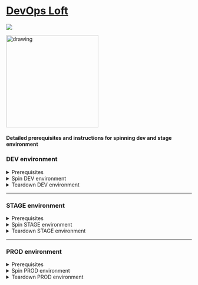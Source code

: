 # <a href="http://www.devopsloft.io">DevOps Loft</a>

![](https://github.com/devopsloft/devopsloft/workflows/CI/badge.svg)

<img src="http://www.devopsloft.io/logo.png" alt="drawing" width="250" hight="250"/>

#### Detailed prerequisites and instructions for spinning dev and stage environment

### DEV environment

<details>
  <summary>Prerequisites</summary>
    Install Docker (version 19.03.xx or higher)</br>
    Install Docker Compose (version 1.25.5 or higher)
    <ul>
    <li>
      <details>
        <summary>Windows 64bit or higher</summary>
        <p>Docker Desktop for Windows - <a href='https://docs.docker.com/docker-for-windows/install/'>link</a></p>
      </details>
    </li>
    <li>
      <details>
        <summary>Windows 32bit or lower</summary>
        <p>Docker Toolbox for Windows - <a href='https://docs.docker.com/toolbox/toolbox_install_windows/'>link</a></P>
      </details>
    </li>
    <li>
      <details>
        <summary>Linux distros</summary>
        <ul>
          <li>Docker Engine - follow instructions by your distro <a href='https://docs.docker.com/engine/install/'>here</a></li>
          <li>Docker Compose - follow instructions by your distro <a href='https://docs.docker.com/compose/install/'>here</a></li>
        </ul>    
      </details>
    </li>
    </ul>
    Create an envfile '.env.dev' from the template '.env.dev.template'
</details>

<details>
  <summary>Spin DEV environment</summary>
  <ul>
  <li><details style="margin-left: 1em">
  <summary>Windows</summary>
  Execute the following commands <b>(run it from Git-Bash or similar and not from Command Prompt)</b>:

	

1. `openssl req -x509 -newkey rsa:4096 -nodes -out web_s2i/cert.pem -keyout web_s2i/key.pem -days 365 -subj "/C=IL/ST=Gush-Dan/L=Tel-Aviv/O=DevOps Loft/OU=''/CN=''"` **(this is one very long command line)**
2. Start docker on your machine (if it doesn't running already; way to start is based on your installation)
3. `docker build -t devopsloft/spinner .` **(don't forget the dot at the end)**
4. `docker-compose build` 
5. `docker run --rm -d -v //var/run/docker.sock:/var/run/docker.sock devopsloft/spinner:latest` 
6. Browse: `http://localhost:5000/` 

  </details></li>

  <li><details style="margin-left: 1em">
  <summary>Linux</summary>
  Execute the following commands:

1. `source .env.dev` 
2. `openssl req -x509 -newkey rsa:4096 -nodes -out web_s2i/cert.pem -keyout web_s2i/key.pem -days 365 -subj "/C=IL/ST=Gush-Dan/L=Tel-Aviv/O=DevOps Loft/OU=''/CN=''"` 
3. `docker build --build-arg ENVIRONMENT=$ENVIRONMENT -t ${NAMESPACE}/spinner .` 
4. `docker-compose --env-file .env.$ENVIRONMENT build` 
5. `docker run --rm -v /var/run/docker.sock:/var/run/docker.sock ${NAMESPACE}/spinner:latest` 
6. Browse: `http://localhost:5000/` 

  </details></li>
  </ul>
</details>

<details>
  <summary>Teardown DEV environment</summary>
Execute the following commands:
<ul>
<li><details>
  <summary>Windows</summary>

1. `docker run --rm -d -v //var/run/docker.sock:/var/run/docker.sock ${NAMESPACE}/spinner:latest ./spin-docker.py --action destroy` 
2. `docker image prune -af` 

</details></li>

<li><details>
  <summary>Linux</summary>

1. `docker run --rm -d -v /var/run/docker.sock:/var/run/docker.sock ${NAMESPACE}/spinner:latest ./spin-docker.py --action destroy` 
2. `docker image prune -af` 

</details></li>
</ul>
</details>

---

### STAGE environment

<details>
  <summary>Prerequisites</summary>
  <ul>
    <li>Dockerhub account</li>
    <li>AWS account</li>
    <li><a href='https://docs.aws.amazon.com/cli/latest/userguide/cli-configure-files.html'>AWS ~/.aws or %UserProfile%\.aws folder</a></li>
    <li>keypair</li>
    <li>subnet ID</li>
    <li>Security Group with inbound ports for SSH (22), HTTP (80), HTTPS (443), and 8200</li>
    <li>AWS S3 Bucket</li>
    <li>Create an envfile '.env.stage' from the template '.env.stage.template'</li>
  </ul>
</details>

<details>
  <summary>Spin STAGE environment</summary>

Execute the following:

1. `source .env.stage` 
2. `docker build --build-arg ENVIRONMENT=$ENVIRONMENT -t ${NAMESPACE}/spinner .` 
3. `docker-compose --env-file .env.$ENVIRONMENT build` 
4. `docker-compose --env-file .env.$ENVIRONMENT push` 
5. `docker run --rm -v $HOME/.aws:/root/.aws -v /var/run/docker.sock:/var/run/docker.sock ${NAMESPACE}/spinner:latest ./spin-docker.py --environment $ENVIRONMENT` 
6. Locate the EC2 instance Public DNS: AWS Consule->EC2->Insance->Public DNS (IPv4)
7.  Browse <Public DNS>

</details>

<details>
<summary>Teardown STAGE environment</summary>

Execute the following:

1. `docker run --rm -v ~/.aws:/root/.aws -v /var/run/docker.sock:/var/run/docker.sock ${NAMESPACE}/spinner:latest ./spin-docker.py --environment $ENVIRONMENT --action destroy` 
2. `docker image prune -af` 

</details>

---

### PROD environment

<details>
  <summary>Prerequisites</summary>
  <ul>
    <li>Dockerhub account</li>
    <li>AWS account</li>
    <li><a href='https://docs.aws.amazon.com/cli/latest/userguide/cli-configure-files.html'>AWS ~/.aws or %UserProfile%\.aws folder</a></li>
    <li>keypair</li>
    <li>subnet ID</li>
    <li>Security Group with inbound ports for SSH (22), HTTP (80), HTTPS (443), and 8200</li>
    <li>AWS S3 Bucket</li>
    <li>Elastic IP Address (EIP)</li>
    <li>Create an envfile '.env.prod' from the template '.env.prod.template'</li>
  </ul>
</details>

<details>
  <summary>Spin PROD environment</summary>

Execute the following:

1. `source .env.prod` 
2. `docker build --build-arg ENVIRONMENT=$ENVIRONMENT -t ${NAMESPACE}/spinner .` 
3. `docker-compose --env-file .env.$ENVIRONMENT build` 
4. `docker-compose --env-file .env.$ENVIRONMENT push` 
5. `docker run --rm -v $HOME/.aws:/root/.aws -v /var/run/docker.sock:/var/run/docker.sock ${NAMESPACE}/spinner:latest ./spin-docker.py --environment $ENVIRONMENT` 
6.  Browse www.devopsloft.io

</details>

<details>
<summary>Teardown PROD environment</summary>

Execute the following:

1. `docker run --rm -v ~/.aws:/root/.aws -v /var/run/docker.sock:/var/run/docker.sock ${NAMESPACE}/spinner:latest ./spin-docker.py --environment $ENVIRONMENT --action destroy` 
2. `docker image prune -af` 

</details>
